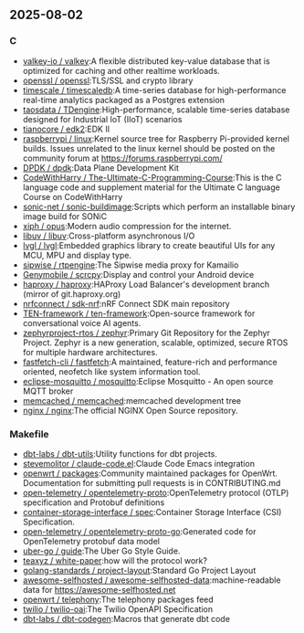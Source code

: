 ## 2025-08-02

### C

* [valkey-io / valkey](https://github.com/valkey-io/valkey):A flexible distributed key-value database that is optimized for caching and other realtime workloads.
* [openssl / openssl](https://github.com/openssl/openssl):TLS/SSL and crypto library
* [timescale / timescaledb](https://github.com/timescale/timescaledb):A time-series database for high-performance real-time analytics packaged as a Postgres extension
* [taosdata / TDengine](https://github.com/taosdata/TDengine):High-performance, scalable time-series database designed for Industrial IoT (IIoT) scenarios
* [tianocore / edk2](https://github.com/tianocore/edk2):EDK II
* [raspberrypi / linux](https://github.com/raspberrypi/linux):Kernel source tree for Raspberry Pi-provided kernel builds. Issues unrelated to the linux kernel should be posted on the community forum at https://forums.raspberrypi.com/
* [DPDK / dpdk](https://github.com/DPDK/dpdk):Data Plane Development Kit
* [CodeWithHarry / The-Ultimate-C-Programming-Course](https://github.com/CodeWithHarry/The-Ultimate-C-Programming-Course):This is the C language code and supplement material for the Ultimate C language Course on CodeWithHarry
* [sonic-net / sonic-buildimage](https://github.com/sonic-net/sonic-buildimage):Scripts which perform an installable binary image build for SONiC
* [xiph / opus](https://github.com/xiph/opus):Modern audio compression for the internet.
* [libuv / libuv](https://github.com/libuv/libuv):Cross-platform asynchronous I/O
* [lvgl / lvgl](https://github.com/lvgl/lvgl):Embedded graphics library to create beautiful UIs for any MCU, MPU and display type.
* [sipwise / rtpengine](https://github.com/sipwise/rtpengine):The Sipwise media proxy for Kamailio
* [Genymobile / scrcpy](https://github.com/Genymobile/scrcpy):Display and control your Android device
* [haproxy / haproxy](https://github.com/haproxy/haproxy):HAProxy Load Balancer's development branch (mirror of git.haproxy.org)
* [nrfconnect / sdk-nrf](https://github.com/nrfconnect/sdk-nrf):nRF Connect SDK main repository
* [TEN-framework / ten-framework](https://github.com/TEN-framework/ten-framework):Open-source framework for conversational voice AI agents.
* [zephyrproject-rtos / zephyr](https://github.com/zephyrproject-rtos/zephyr):Primary Git Repository for the Zephyr Project. Zephyr is a new generation, scalable, optimized, secure RTOS for multiple hardware architectures.
* [fastfetch-cli / fastfetch](https://github.com/fastfetch-cli/fastfetch):A maintained, feature-rich and performance oriented, neofetch like system information tool.
* [eclipse-mosquitto / mosquitto](https://github.com/eclipse-mosquitto/mosquitto):Eclipse Mosquitto - An open source MQTT broker
* [memcached / memcached](https://github.com/memcached/memcached):memcached development tree
* [nginx / nginx](https://github.com/nginx/nginx):The official NGINX Open Source repository.

### Makefile

* [dbt-labs / dbt-utils](https://github.com/dbt-labs/dbt-utils):Utility functions for dbt projects.
* [stevemolitor / claude-code.el](https://github.com/stevemolitor/claude-code.el):Claude Code Emacs integration
* [openwrt / packages](https://github.com/openwrt/packages):Community maintained packages for OpenWrt. Documentation for submitting pull requests is in CONTRIBUTING.md
* [open-telemetry / opentelemetry-proto](https://github.com/open-telemetry/opentelemetry-proto):OpenTelemetry protocol (OTLP) specification and Protobuf definitions
* [container-storage-interface / spec](https://github.com/container-storage-interface/spec):Container Storage Interface (CSI) Specification.
* [open-telemetry / opentelemetry-proto-go](https://github.com/open-telemetry/opentelemetry-proto-go):Generated code for OpenTelemetry protobuf data model
* [uber-go / guide](https://github.com/uber-go/guide):The Uber Go Style Guide.
* [teaxyz / white-paper](https://github.com/teaxyz/white-paper):how will the protocol work?
* [golang-standards / project-layout](https://github.com/golang-standards/project-layout):Standard Go Project Layout
* [awesome-selfhosted / awesome-selfhosted-data](https://github.com/awesome-selfhosted/awesome-selfhosted-data):machine-readable data for https://awesome-selfhosted.net
* [openwrt / telephony](https://github.com/openwrt/telephony):The telephony packages feed
* [twilio / twilio-oai](https://github.com/twilio/twilio-oai):The Twilio OpenAPI Specification
* [dbt-labs / dbt-codegen](https://github.com/dbt-labs/dbt-codegen):Macros that generate dbt code
